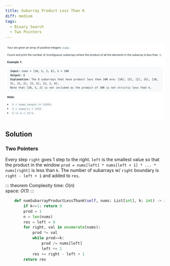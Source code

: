 ```yaml
---
title: Subarray Product Less Than K
diff: medium
tags:
  - Binary Search
  - Two Pointers
---
```


<img class="medium-zoom" src="/algo/subarray-product-less-than-k.png" alt="https://leetcode.com/problems/subarray-product-less-than-k">

## Solution

<!-- ### Binary Search (REDO) -->

### Two Pointers

Every step `right` goes 1 step to the right. `left` is the smallest value so that the product in the window `prod = nums[left] * nums[left + 1] * ... * nums[right]` is less than `k`. The number of subarrays w/ `right` boundary is `right - left + 1` and added to `res`.

::: theorem Complexity
time: $O(n)$  
space: $O(1)$
:::

```py
    def numSubarrayProductLessThanK(self, nums: List[int], k: int) -> int:
        if k<=1: return 0
        prod = 1
        n = len(nums)
        res = left = 0
        for right, val in enumerate(nums):
            prod *= val
            while prod>=k:
                prod /= nums[left]
                left += 1
            res += right - left + 1
        return res
```
